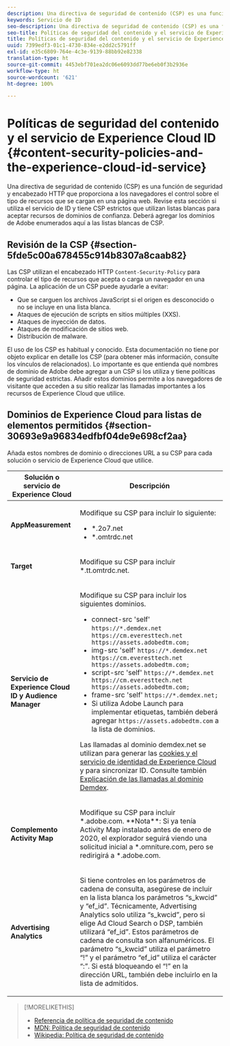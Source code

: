 ```yaml
---
description: Una directiva de seguridad de contenido (CSP) es una función de seguridad y encabezado HTTP que proporciona a los navegadores el control sobre el tipo de recursos que se cargan en una página web. Revise esta sección si utiliza el servicio de ID y tiene CSP estrictos que utilizan listas blancas para aceptar recursos de dominios de confianza. Deberá agregar los dominios de Adobe enumerados aquí a las listas blancas de CSP.
keywords: Servicio de ID
seo-description: Una directiva de seguridad de contenido (CSP) es una función de seguridad y encabezado HTTP que proporciona a los navegadores el control sobre el tipo de recursos que se cargan en una página web. Revise esta sección si utiliza el servicio de ID y tiene CSP estrictos que utilizan listas blancas para aceptar recursos de dominios de confianza. Deberá agregar los dominios de Adobe enumerados aquí a las listas blancas de CSP.
seo-title: Políticas de seguridad del contenido y el servicio de Experience Cloud ID
title: Políticas de seguridad del contenido y el servicio de Experience Cloud ID
uuid: 7399edf3-01c1-4730-834e-e2dd2c5791ff
exl-id: e35c6809-764e-4c3e-9139-88bb92e82338
translation-type: ht
source-git-commit: 4453ebf701ea2dc06e6093dd77be6eb0f3b2936e
workflow-type: ht
source-wordcount: '621'
ht-degree: 100%

---
```


# Políticas de seguridad del contenido y el servicio de Experience Cloud ID {#content-security-policies-and-the-experience-cloud-id-service}

Una directiva de seguridad de contenido (CSP) es una función de seguridad y encabezado HTTP que proporciona a los navegadores el control sobre el tipo de recursos que se cargan en una página web. Revise esta sección si utiliza el servicio de ID y tiene CSP estrictos que utilizan listas blancas para aceptar recursos de dominios de confianza. Deberá agregar los dominios de Adobe enumerados aquí a las listas blancas de CSP.

## Revisión de la CSP {#section-5fde5c00a678455c914b8307a8caab82}

Las CSP utilizan el encabezado HTTP `Content-Security-Policy` para controlar el tipo de recursos que acepta o carga un navegador en una página. La aplicación de un CSP puede ayudarle a evitar:

* Que se carguen los archivos JavaScript si el origen es desconocido o no se incluye en una lista blanca.
* Ataques de ejecución de scripts en sitios múltiples (XXS).
* Ataques de inyección de datos.
* Ataques de modificación de sitios web.
* Distribución de malware.

El uso de los CSP es habitual y conocido. Esta documentación no tiene por objeto explicar en detalle los CSP (para obtener más información, consulte los vínculos de relacionados). Lo importante es que entienda qué nombres de dominio de Adobe debe agregar a un CSP si los utiliza y tiene políticas de seguridad estrictas. Añadir estos dominios permite a los navegadores de visitante que acceden a su sitio realizar las llamadas importantes a los recursos de Experience Cloud que utilice.

## Dominios de Experience Cloud para listas de elementos permitidos {#section-30693e9a96834edfbf04de9e698cf2aa}

Añada estos nombres de dominio o direcciones URL a su CSP para cada solución o servicio de Experience Cloud que utilice.

<table id="table_EC9FC999A62D4B7A830CE73B0AB9EF3C"> 
 <thead> 
  <tr> 
   <th colname="col1" class="entry"> Solución o servicio de Experience Cloud </th> 
   <th colname="col2" class="entry"> Descripción </th> 
  </tr> 
 </thead>
 <tbody> 
  <tr> 
   <td colname="col1"> <p> <b>AppMeasurement</b> </p> </td> 
   <td colname="col2"> <p>Modifique su CSP para incluir lo siguiente: </p> <p> 
     <ul id="ul_7522AE83A03A4115A84DF5B32D6DD79B"> 
      <li id="li_AB1EC161FB154BEDA1BEFE76C8A38A90"> <span class="codeph"> *.2o7.net</span> </li> 
      <li id="li_4B12A283716746949201528CD6AF529E"> <span class="codeph"> *.omtrdc.net</span> </li> 
     </ul> </p> </td> 
  </tr> 
  <tr> 
   <td colname="col1"> <p> <b>Target</b> </p> </td> 
   <td colname="col2"> <p>Modifique su CSP para incluir <span class="codeph">*.tt.omtrdc.net</span>. </p> </td> 
  </tr> 
  <tr> 
   <td colname="col1"> <p> <b>Servicio de Experience Cloud ID y Audience Manager</b> </p> </td> 
   <td colname="col2"> <p>Modifique su CSP para incluir los siguientes dominios.</p> 
   <p><ul>
   <li>connect-src 'self' <code>https://*.demdex.net https://cm.everesttech.net https://assets.adobedtm.com;</code></li>
   <li>img-src 'self' <code>https://*.demdex.net https://cm.everesttech.net https://assets.adobedtm.com;</code></li>
   <li>script-src 'self' <code>https://*.demdex.net https://cm.everesttech.net https://assets.adobedtm.com;</code></li>
   <li>frame-src 'self' <code>https://*.demdex.net;</code></li>
   <li>Si utiliza Adobe Launch para implementar etiquetas, también deberá agregar <code>https://assets.adobedtm.com</code> a la lista de dominios.</li></ul></p> <p>Las llamadas al dominio <span class="codeph">demdex.net</span> se utilizan para generar las <a href="../introduction/cookies.md" format="dita" scope="local">cookies y el servicio de identidad de Experience Cloud</a> y para sincronizar ID. Consulte también <a href="https://docs.adobe.com/content/help/es-ES/audience-manager/user-guide/reference/demdex-calls.html" format="https" scope="external">Explicación de las llamadas al dominio Demdex</a>. </p> </td> </tr> 
 <tr>
 <td colname="col1"> <p> <b>Complemento Activity Map</b> </p> </td> 
 <td colname="col2"> <p>Modifique su CSP para incluir *.adobe.com. **Nota**: Si ya tenía Activity Map instalado antes de enero de 2020, el explorador seguirá viendo una solicitud inicial a *.omniture.com, pero se redirigirá a *.adobe.com. </p></td> 
 </tr>
 <tr>
 <td colname="col1"> <p> <b>Advertising Analytics</b> </p> </td> 
 <td colname="col2"> <p>Si tiene controles en los parámetros de cadena de consulta, asegúrese de incluir en la lista blanca los parámetros “s_kwcid” y “ef_id”. Técnicamente, Advertising Analytics solo utiliza “s_kwcid”, pero si elige Ad Cloud Search o DSP, también utilizará “ef_id”. Estos parámetros de cadena de consulta son alfanuméricos. El parámetro “s_kwcid” utiliza el parámetro “!” y el parámetro “ef_id” utiliza el carácter “:”. Si está bloqueando el “!” en la dirección URL, también debe incluirlo en la lista de admitidos.</p></td> 
 </tr>
 </tbody> 
</table>

>[!MORELIKETHIS]
>
>* [Referencia de política de seguridad de contenido](https://content-security-policy.com/)
>* [MDN: Política de seguridad de contenido](https://developer.mozilla.org/en-US/docs/Web/HTTP/CSP)
>* [Wikipedia: Política de seguridad de contenido](https://en.wikipedia.org/wiki/Content_Security_Policy)

